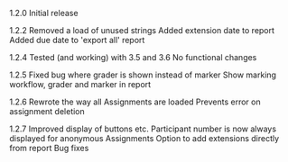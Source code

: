 1.2.0
Initial release

1.2.2
Removed a load of unused strings
Added extension date to report
Added due date to 'export all' report

1.2.4
Tested (and working) with 3.5 and 3.6
No functional changes

1.2.5
Fixed bug where grader is shown instead of marker
Show marking workflow, grader and marker in report 

1.2.6
Rewrote the way all Assignments are loaded
Prevents error on assignment deletion

1.2.7
Improved display of buttons etc.
Participant number is now always displayed for anonymous Assignments
Option to add extensions directly from report
Bug fixes
